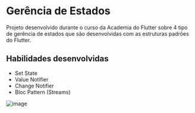 # Gerência de Estados

Projeto desenvolvido durante o curso da Academia do Flutter sobre 4 tipo de gerência de estados que são desenvolvidas com as estruturas padrões do Flutter.

## Habilidades desenvolvidas

-  Set State
-  Value Notifier
-  Change Notifier
-  Bloc Pattern (Streams)



![image](https://user-images.githubusercontent.com/43793445/229512596-b922c3b5-0a73-4ff7-a3fc-6bcd6fc4c1d0.png)

